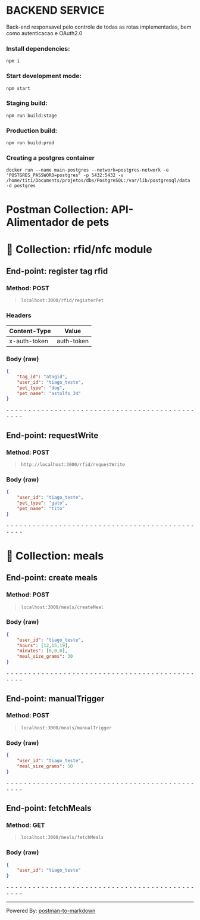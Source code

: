 # BACKEND SERVICE

Back-end responsavel pelo controle de todas as rotas implementadas, bem como autenticacao e OAuth2.0
 
### Install dependencies:
`npm i`

### Start development mode:
`npm start`

### Staging build: 
`npm run build:stage`

### Production build:
`npm run build:prod`

### Creating a postgres container
`docker run --name main-postgres --network=postgres-network -e "POSTGRES_PASSWORD=postgres" -p 5432:5432 -v /home/titi/Documents/projetos/dbs/PostgreSQL:/var/lib/postgresql/data -d postgres`


# Postman Collection: API-Alimentador de pets
# 📁 Collection: rfid/nfc module 


## End-point: register tag rfid
### Method: POST
>```
>localhost:3000/rfid/registerPet
>```
### Headers

|Content-Type|Value|
|---|---|
|x-auth-token|auth-token


### Body (**raw**)

```json
{
    "tag_id": "atagid",
    "user_id": "tiago_teste",
    "pet_type": "dog",
    "pet_name": "astolfo_34"
}
```


⁃ ⁃ ⁃ ⁃ ⁃ ⁃ ⁃ ⁃ ⁃ ⁃ ⁃ ⁃ ⁃ ⁃ ⁃ ⁃ ⁃ ⁃ ⁃ ⁃ ⁃ ⁃ ⁃ ⁃ ⁃ ⁃ ⁃ ⁃ ⁃ ⁃ ⁃ ⁃ ⁃ ⁃ ⁃ ⁃ ⁃ ⁃ ⁃ ⁃ ⁃ ⁃ ⁃ ⁃ ⁃ ⁃ ⁃

## End-point: requestWrite
### Method: POST
>```
>http://localhost:3000/rfid/requestWrite
>```
### Body (**raw**)

```json
{
    "user_id": "tiago_teste",
    "pet_type": "gato",
    "pet_name": "tito"
}
```


⁃ ⁃ ⁃ ⁃ ⁃ ⁃ ⁃ ⁃ ⁃ ⁃ ⁃ ⁃ ⁃ ⁃ ⁃ ⁃ ⁃ ⁃ ⁃ ⁃ ⁃ ⁃ ⁃ ⁃ ⁃ ⁃ ⁃ ⁃ ⁃ ⁃ ⁃ ⁃ ⁃ ⁃ ⁃ ⁃ ⁃ ⁃ ⁃ ⁃ ⁃ ⁃ ⁃ ⁃ ⁃ ⁃ ⁃
# 📁 Collection: meals 


## End-point: create meals
### Method: POST
>```
>localhost:3000/meals/createMeal
>```
### Body (**raw**)

```json
{
    "user_id": "tiago_teste",
    "hours": [12,15,19],
    "minutes": [0,0,0],
    "meal_size_grams": 30
}
```


⁃ ⁃ ⁃ ⁃ ⁃ ⁃ ⁃ ⁃ ⁃ ⁃ ⁃ ⁃ ⁃ ⁃ ⁃ ⁃ ⁃ ⁃ ⁃ ⁃ ⁃ ⁃ ⁃ ⁃ ⁃ ⁃ ⁃ ⁃ ⁃ ⁃ ⁃ ⁃ ⁃ ⁃ ⁃ ⁃ ⁃ ⁃ ⁃ ⁃ ⁃ ⁃ ⁃ ⁃ ⁃ ⁃ ⁃

## End-point: manualTrigger
### Method: POST
>```
>localhost:3000/meals/manualTrigger
>```
### Body (**raw**)

```json
{
    "user_id": "tiago_teste",
    "meal_size_grams": 50
}
```


⁃ ⁃ ⁃ ⁃ ⁃ ⁃ ⁃ ⁃ ⁃ ⁃ ⁃ ⁃ ⁃ ⁃ ⁃ ⁃ ⁃ ⁃ ⁃ ⁃ ⁃ ⁃ ⁃ ⁃ ⁃ ⁃ ⁃ ⁃ ⁃ ⁃ ⁃ ⁃ ⁃ ⁃ ⁃ ⁃ ⁃ ⁃ ⁃ ⁃ ⁃ ⁃ ⁃ ⁃ ⁃ ⁃ ⁃

## End-point: fetchMeals
### Method: GET
>```
>localhost:3000/meals/fetchMeals
>```
### Body (**raw**)

```json
{
    "user_id": "tiago_teste"
}
```


⁃ ⁃ ⁃ ⁃ ⁃ ⁃ ⁃ ⁃ ⁃ ⁃ ⁃ ⁃ ⁃ ⁃ ⁃ ⁃ ⁃ ⁃ ⁃ ⁃ ⁃ ⁃ ⁃ ⁃ ⁃ ⁃ ⁃ ⁃ ⁃ ⁃ ⁃ ⁃ ⁃ ⁃ ⁃ ⁃ ⁃ ⁃ ⁃ ⁃ ⁃ ⁃ ⁃ ⁃ ⁃ ⁃ ⁃

___________________________________________
Powered By: [postman-to-markdown](https://github.com/bautistaj/postman-to-markdown/)
